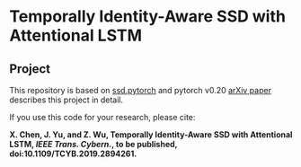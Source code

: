 # Temporally Identity-Aware SSD with Attentional LSTM
## Project
This repository is based on [ssd.pytorch](https://github.com/amdegroot/ssd.pytorch) and pytorch v0.20 [arXiv paper](https://arxiv.org/abs/1803.00197) describes this project in detail.

If you use this code for your research, please cite:

**X. Chen, J. Yu, and Z. Wu, Temporally Identity-Aware SSD with Attentional LSTM, *IEEE Trans. Cybern.*, to be published, doi:10.1109/TCYB.2019.2894261.**
